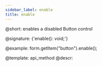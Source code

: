 ```yaml
---
sidebar_label: enable
title: enable
---          
```


@short: enables a disabled Button control

@signature: {'enable(): void;'}


@example:
form.getItem("button").enable();


@template: api_method
@descr:



